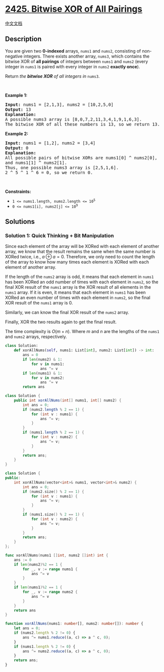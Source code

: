 # [2425. Bitwise XOR of All Pairings](https://leetcode.com/problems/bitwise-xor-of-all-pairings)

[中文文档](/solution/2400-2499/2425.Bitwise%20XOR%20of%20All%20Pairings/README.md)

## Description

<p>You are given two <strong>0-indexed</strong> arrays, <code>nums1</code> and <code>nums2</code>, consisting of non-negative integers. There exists another array, <code>nums3</code>, which contains the bitwise XOR of <strong>all pairings</strong> of integers between <code>nums1</code> and <code>nums2</code> (every integer in <code>nums1</code> is paired with every integer in <code>nums2</code> <strong>exactly once</strong>).</p>

<p>Return<em> the <strong>bitwise XOR</strong> of all integers in </em><code>nums3</code>.</p>

<p>&nbsp;</p>
<p><strong class="example">Example 1:</strong></p>

<pre>
<strong>Input:</strong> nums1 = [2,1,3], nums2 = [10,2,5,0]
<strong>Output:</strong> 13
<strong>Explanation:</strong>
A possible nums3 array is [8,0,7,2,11,3,4,1,9,1,6,3].
The bitwise XOR of all these numbers is 13, so we return 13.
</pre>

<p><strong class="example">Example 2:</strong></p>

<pre>
<strong>Input:</strong> nums1 = [1,2], nums2 = [3,4]
<strong>Output:</strong> 0
<strong>Explanation:</strong>
All possible pairs of bitwise XORs are nums1[0] ^ nums2[0], nums1[0] ^ nums2[1], nums1[1] ^ nums2[0],
and nums1[1] ^ nums2[1].
Thus, one possible nums3 array is [2,5,1,6].
2 ^ 5 ^ 1 ^ 6 = 0, so we return 0.
</pre>

<p>&nbsp;</p>
<p><strong>Constraints:</strong></p>

<ul>
	<li><code>1 &lt;= nums1.length, nums2.length &lt;= 10<sup>5</sup></code></li>
	<li><code>0 &lt;= nums1[i], nums2[j] &lt;= 10<sup>9</sup></code></li>
</ul>

## Solutions

### Solution 1: Quick Thinking + Bit Manipulation

Since each element of the array will be XORed with each element of another array, we know that the result remains the same when the same number is XORed twice, i.e., $a \oplus a = 0$. Therefore, we only need to count the length of the array to know how many times each element is XORed with each element of another array.

If the length of the `nums2` array is odd, it means that each element in `nums1` has been XORed an odd number of times with each element in `nums2`, so the final XOR result of the `nums1` array is the XOR result of all elements in the `nums1` array. If it is even, it means that each element in `nums1` has been XORed an even number of times with each element in `nums2`, so the final XOR result of the `nums1` array is 0.

Similarly, we can know the final XOR result of the `nums2` array.

Finally, XOR the two results again to get the final result.

The time complexity is $O(m+n)$. Where $m$ and $n$ are the lengths of the `nums1` and `nums2` arrays, respectively.

<!-- tabs:start -->

```python
class Solution:
    def xorAllNums(self, nums1: List[int], nums2: List[int]) -> int:
        ans = 0
        if len(nums2) & 1:
            for v in nums1:
                ans ^= v
        if len(nums1) & 1:
            for v in nums2:
                ans ^= v
        return ans
```

```java
class Solution {
    public int xorAllNums(int[] nums1, int[] nums2) {
        int ans = 0;
        if (nums2.length % 2 == 1) {
            for (int v : nums1) {
                ans ^= v;
            }
        }
        if (nums1.length % 2 == 1) {
            for (int v : nums2) {
                ans ^= v;
            }
        }
        return ans;
    }
}
```

```cpp
class Solution {
public:
    int xorAllNums(vector<int>& nums1, vector<int>& nums2) {
        int ans = 0;
        if (nums2.size() % 2 == 1) {
            for (int v : nums1) {
                ans ^= v;
            }
        }
        if (nums1.size() % 2 == 1) {
            for (int v : nums2) {
                ans ^= v;
            }
        }
        return ans;
    }
};
```

```go
func xorAllNums(nums1 []int, nums2 []int) int {
	ans := 0
	if len(nums2)%2 == 1 {
		for _, v := range nums1 {
			ans ^= v
		}
	}
	if len(nums1)%2 == 1 {
		for _, v := range nums2 {
			ans ^= v
		}
	}
	return ans
}
```

```ts
function xorAllNums(nums1: number[], nums2: number[]): number {
    let ans = 0;
    if (nums2.length % 2 != 0) {
        ans ^= nums1.reduce((a, c) => a ^ c, 0);
    }
    if (nums1.length % 2 != 0) {
        ans ^= nums2.reduce((a, c) => a ^ c, 0);
    }
    return ans;
}
```

<!-- tabs:end -->

<!-- end -->
